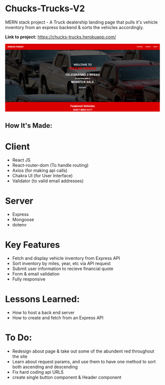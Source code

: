 # Chucks-Trucks-V2
MERN stack project - A Truck dealership landing page that pulls it's vehicle inventory from an express backend & sorts the vehicles accordingly. 

**Link to project:** https://chucks-trucks.herokuapp.com/

![](/client/src/img/readmephoto.png)

## How It's Made:
 
# Client

- React JS
- React-router-dom (To handle routing)
- Axios (for making api calls)
- Chakra UI (for User Interface)
- Validator (to valid email addresses)

# Server

- Express
- Mongoose
- dotenv

# Key Features

- Fetch and display vehicle inventory from Express API
- Sort inventory by miles, year, etc via API request
- Submit user information to recieve financial quote
- Form & email validation
- Fully responsive

# Lessons Learned:

- How to host a back end server
- How to create and fetch from an Express API

# To Do:
- Redesign about page & take out some of the abundent red throughout the site
- Learn about request params, and use them to have one method to sort both ascending and descending
- Fix hard coding api URLS
- create single button component & Header component



